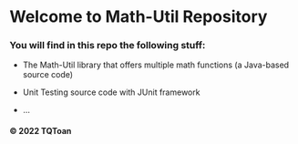# Welcome to Math-Util Repository

### You will find in this repo the following stuff:

* The Math-Util library that offers multiple math functions (a Java-based source code)

* Unit Testing source code with JUnit framework

* ...


#### © 2022 TQToan 